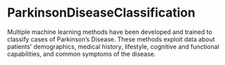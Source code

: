 # ParkinsonDiseaseClassification
Multiple machine learning methods have been developed and trained to classify cases of Parkinson’s Disease. These methods exploit data about patients’ demographics, medical history, lifestyle, cognitive and functional capabilities, and common symptoms of the disease.
